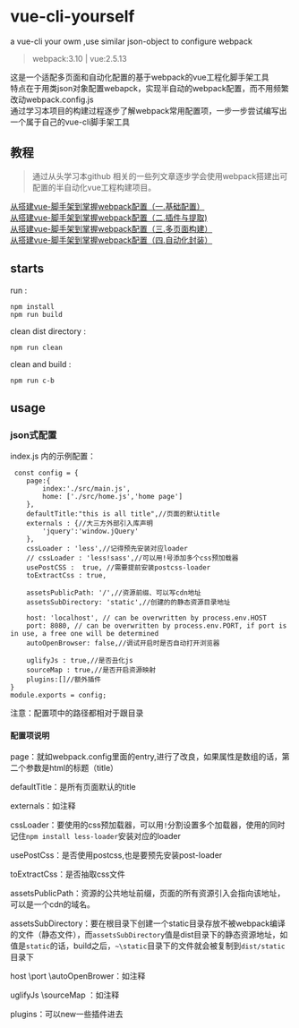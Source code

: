 # vue-cli-yourself
a vue-cli your owm ,use similar json-object to configure webpack

> webpack:3.10 | vue:2.5.13

这是一个适配多页面和自动化配置的基于webpack的vue工程化脚手架工具<br>
特点在于用类json对象配置webapck，实现半自动的webpack配置，而不用频繁改动webpack.config.js<br>
通过学习本项目的构建过程逐步了解webpack常用配置项，一步一步尝试编写出一个属于自己的vue-cli脚手架工具


## 教程
> 通过从头学习本github 相关的一些列文章逐步学会使用webpack搭建出可配置的半自动化vue工程构建项目。

[从搭建vue-脚手架到掌握webpack配置（一.基础配置）](https://juejin.im/post/5a531f4c6fb9a01cb80f926f)<br>
[从搭建vue-脚手架到掌握webpack配置（二.插件与提取)](https://juejin.im/post/5a55b7c851882573315c4287)<br>
[从搭建vue-脚手架到掌握webpack配置（三.多页面构建）](https://juejin.im/post/5a5cb391f265da3e317e2579)<br>
[从搭建vue-脚手架到掌握webpack配置（四.自动化封装）](https://juejin.im/post/5a8453ae6fb9a0636263d968)<br>

## starts
run :
```
npm install
npm run build
```

clean dist directory :
```
npm run clean
```


clean and build :
```
npm run c-b
```

## usage
### json式配置
index.js 内的示例配置：

```
 const config = {
    page:{
        index:'./src/main.js',
        home: ['./src/home.js','home page']
    },
    defaultTitle:"this is all title",//页面的默认title
    externals : {//大三方外部引入库声明
        'jquery':'window.jQuery'
    },
    cssLoader : 'less',//记得预先安装对应loader
    // cssLoader : 'less!sass',//可以用!号添加多个css预加载器
    usePostCSS :  true, //需要提前安装postcss-loader
    toExtractCss : true,

    assetsPublicPath: '/',//资源前缀、可以写cdn地址
    assetsSubDirectory: 'static',//创建的的静态资源目录地址

    host: 'localhost', // can be overwritten by process.env.HOST
    port: 8080, // can be overwritten by process.env.PORT, if port is in use, a free one will be determined
    autoOpenBrowser: false,//调试开启时是否自动打开浏览器
    
    uglifyJs : true,//是否丑化js
    sourceMap : true,//是否开启资源映射
    plugins:[]//额外插件
}
module.exports = config;
```
注意：配置项中的路径都相对于跟目录

#### 配置项说明
page：就如webpack.config里面的entry,进行了改良，如果属性是数组的话，第二个参数是html的标题（title）

defaultTitle：是所有页面默认的title

externals：如注释

cssLoader：要使用的css预加载器，可以用```!```分割设置多个加载器，使用的同时记住```npm install less-loader```安装对应的loader

usePostCss：是否使用postcss,也是要预先安装post-loader

toExtractCss：是否抽取css文件

assetsPublicPath：资源的公共地址前缀，页面的所有资源引入会指向该地址，可以是一个cdn的域名。

assetsSubDirectory：要在根目录下创建一个static目录存放不被webpack编译的文件（静态文件），而```assetsSubDirectory```值是dist目录下的静态资源地址，如值是```static```的话，build之后，```~\static```目录下的文件就会被复制到```dist/static```目录下

host \port \autoOpenBrower：如注释

uglifyJs \sourceMap ：如注释

plugins：可以new一些插件进去